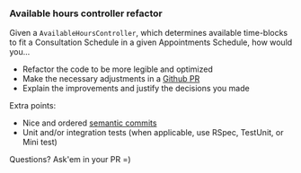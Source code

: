 ### Available hours controller refactor

Given a `AvailableHoursController`, which determines available time-blocks to fit a Consultation Schedule in a given Appointments Schedule, how would you...

- Refactor the code to be more legible and optimized
- Make the necessary adjustments in a [Github PR](https://github.com/ecaresoft/ecs-tests/blob/master/doc/PRs.md)
- Explain the improvements and justify the decisions you made

Extra points:

- Nice and ordered [semantic commits](https://github.com/ecaresoft/ecs-tests/blob/master/doc/commits.md)
- Unit and/or integration tests (when applicable, use RSpec, TestUnit, or Mini test)

Questions? Ask'em in your PR =)
